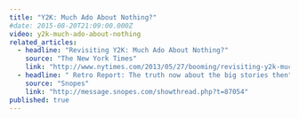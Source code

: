 ```yaml
---
title: "Y2K: Much Ado About Nothing?"
#date: 2015-08-20T21:09:00.000Z
video: y2k-much-ado-about-nothing
related_articles:
  - headline: "Revisiting Y2K: Much Ado About Nothing?"
    source: "The New York Times"
    link: "http://www.nytimes.com/2013/05/27/booming/revisiting-y2k-much-ado-about-nothing.html?ref=booming&_r=0"
  - headline: " Retro Report: The truth now about the big stories then"
    source: "Snopes"
    link: "http://message.snopes.com/showthread.php?t=87054"
published: true
---
```



